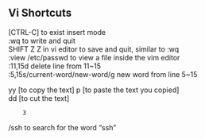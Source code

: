 
<h2> Vi Shortcuts </h2>

[CTRL-C] to exist insert mode
<br>
:wq to write and quit
<br>
SHIFT Z Z in vi editor to save and quit, similar to :wq
<br>
:view /etc/passwd  to view a file inside the vim editor
<br>
:11,15d  delete line from 11~15
<br>
:5,15s/current-word/new-word/g new word from line 5~15
<br>

yy [to copy the text] 	p [to paste the text you copied]
<br>
dd [to cut the text]
<br>

        3  

         
/ssh to search for the word “ssh”

